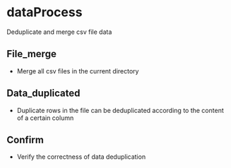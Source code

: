 # dataProcess
Deduplicate and merge csv file data
## File_merge
* Merge all csv files in the current directory
## Data_duplicated
* Duplicate rows in the file can be deduplicated according to the content of a certain column
## Confirm
* Verify the correctness of data deduplication

